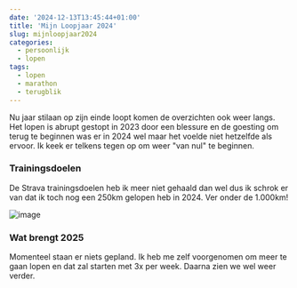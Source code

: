 ```yaml
---
date: '2024-12-13T13:45:44+01:00'
title: 'Mijn Loopjaar 2024'
slug: mijnloopjaar2024
categories:
  - persoonlijk
  - lopen
tags:
  - lopen
  - marathon
  - terugblik
---
```

Nu jaar stilaan op zijn einde loopt komen de overzichten ook weer langs. Het lopen is abrupt gestopt in 2023 door een blessure en de goesting om terug te beginnen was er in 2024 wel maar het voelde niet hetzelfde als ervoor. Ik keek er telkens tegen op om weer "van nul" te beginnen.

### Trainingsdoelen
De Strava trainingsdoelen heb ik meer niet gehaald dan wel dus ik schrok er van dat ik toch nog een 250km gelopen heb in 2024. Ver onder de 1.000km!

![image](/img/mijnloopjaar2024/strava2024.jpeg)

### Wat brengt 2025
Momenteel staan er niets gepland. Ik heb me zelf voorgenomen om meer te gaan lopen en dat zal starten met 3x per week. Daarna zien we wel weer verder.
